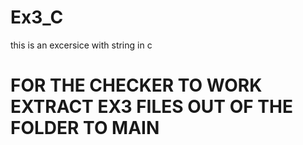 # Ex3_C
this is an excersice with string in c


# FOR THE CHECKER TO WORK EXTRACT EX3 FILES OUT OF THE FOLDER TO MAIN
